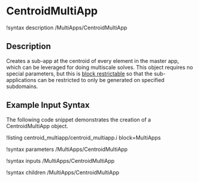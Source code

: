 # CentroidMultiApp

!syntax description /MultiApps/CentroidMultiApp

## Description

Creates a sub-app at the centroid of every element in the master app, which can be leveraged for
doing multiscale solves. This object requires no special parameters, but this is
[block restrictable](BlockRestrictable.md) so that the sub-applications can be restricted to only
be generated on specified subdomains.

## Example Input Syntax

The following code snippet demonstrates the creation of a CentroidMultiApp object.

!listing centroid_multiapp/centroid_multiapp.i block=MultiApps

!syntax parameters /MultiApps/CentroidMultiApp

!syntax inputs /MultiApps/CentroidMultiApp

!syntax children /MultiApps/CentroidMultiApp
